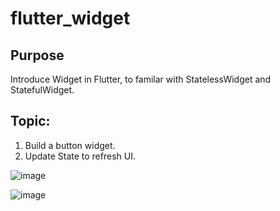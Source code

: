 # flutter_widget

## Purpose
Introduce Widget in Flutter, to familar with StatelessWidget  and StatefulWidget.

## Topic:
1. Build a button widget.
2. Update State to refresh UI.

![image](https://user-images.githubusercontent.com/8363741/137447151-21dc276f-1b62-43b5-b872-486ff8e17167.png)

![image](https://user-images.githubusercontent.com/8363741/137447237-10b399e1-bf1d-4229-9164-323926652876.png)


